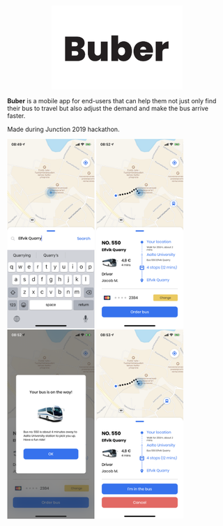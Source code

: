 <p align="center">
    <img src=".github/buber.png" width="300" max-width="90%" alt="Buber" />
</p>

**Buber** is a mobile app for end-users that can help them not just only find their bus to travel but also adjust the demand and make the bus arrive faster.

Made during Junction 2019 hackathon.

<img src = ".github/image1.png" width ="200" /> <img src = ".github/image2.png" width ="200" /> <img src = ".github/image3.png" width ="200" /> <img src = ".github/image4.png" width ="200" />

